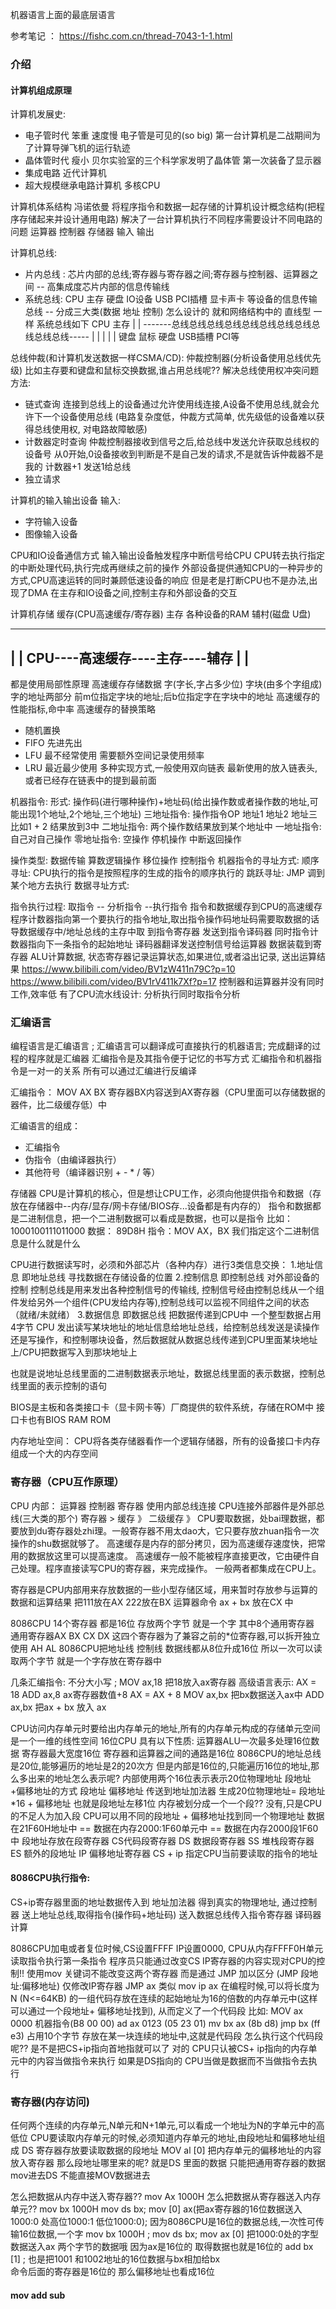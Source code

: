 机器语言上面的最底层语言

参考笔记 ： https://fishc.com.cn/thread-7043-1-1.html

### 介绍
#### 计算机组成原理

计算机发展史: 
- 电子管时代   笨重 速度慢  电子管是可见的(so big) 第一台计算机是二战期间为了计算导弹飞机的运行轨迹
- 晶体管时代    瘦小 贝尔实验室的三个科学家发明了晶体管 第一次装备了显示器
- 集成电路   近代计算机
- 超大规模继承电路计算机  多核CPU

计算机体系结构
冯诺依曼 将程序指令和数据一起存储的计算机设计概念结构(把程序存储起来并设计通用电路)   解决了一台计算机执行不同程序需要设计不同电路的问题
运算器 控制器 存储器 输入 输出

计算机总线:  
- 片内总线 :  芯片内部的总线;寄存器与寄存器之间;寄存器与控制器、运算器之间   -- 高集成度芯片内部的信息传输线
- 系统总线: CPU 主存 硬盘 IO设备 USB PCI插槽 显卡声卡 等设备的信息传输总线 -- 分成三大类(数据 地址 控制)
怎么设计的  就和网络结构中的 直线型 一样  系统总线如下
   CPU          主存
    |           |
-------总线总线总线总线总线总线总线总线总线总线总线-----
        |     |         |        |          |
      键盘   鼠标      硬盘      USB插槽   PCI等

总线仲裁(和计算机发送数据一样CSMA/CD): 仲裁控制器(分析设备使用总线优先级)
比如主存要和键盘和鼠标交换数据,谁占用总线呢?? 解决总线使用权冲突问题
方法: 
- 链式查询 连接到总线上的设备通过允许使用线连接,A设备不使用总线,就会允许下一个设备使用总线 (电路复杂度低，仲裁方式简单, 优先级低的设备难以获得总线使用权, 对电路故障敏感)
- 计数器定时查询 仲裁控制器接收到信号之后,给总线中发送允许获取总线权的设备号 从0开始,0设备接收到判断是不是自己发的请求,不是就告诉仲裁器不是我的 计数器+1  发送1给总线
- 独立请求 

计算机的输入输出设备
输入: 
- 字符输入设备
- 图像输入设备

CPU和IO设备通信方式
输入输出设备触发程序中断信号给CPU CPU转去执行指定的中断处理代码,执行完成再继续之前的操作
外部设备提供通知CPU的一种异步的方式,CPU高速运转的同时兼顾低速设备的响应
但是老是打断CPU也不是办法,出现了DMA 在主存和IO设备之间,控制主存和外部设备的交互

计算机存储
缓存(CPU高速缓存/寄存器)
主存 各种设备的RAM
辅村(磁盘 U盘)
   ________________
  |                |
CPU----高速缓存----主存----辅存
  |                 |
  ------------------

都是使用局部性原理
高速缓存存储数据
字(字长,字占多少位)  字块(由多个字组成)  
字的地址两部分
前m位指定字块的地址;后b位指定字在字块中的地址
高速缓存的性能指标,命中率   高速缓存的替换策略 
- 随机置换
- FIFO 先进先出
- LFU 最不经常使用 需要额外空间记录使用频率
- LRU 最近最少使用 多种实现方式,一般使用双向链表 最新使用的放入链表头,或者已经存在链表中的提到最前面

机器指令: 
形式: 操作码(进行哪种操作)+地址码(给出操作数或者操作数的地址,可能出现1个地址,2个地址,三个地址)
三地址指令: 操作指令OP 地址1 地址2 地址三   比如1 + 2 结果放到3中 
二地址指令: 两个操作数结果放到某个地址中
一地址指令: 自己对自己操作
零地址指令:   空操作  停机操作  中断返回操作  

操作类型: 
数据传输 算数逻辑操作 移位操作 控制指令
机器指令的寻址方式: 
顺序寻址: CPU执行的指令是按照程序的生成的指令的顺序执行的
跳跃寻址: JMP 调到某个地方去执行
数据寻址方式: 

指令执行过程:
取指令  -- 分析指令 --执行指令
指令和数据缓存到CPU的高速缓存 程序计数器指向第一个要执行的指令地址,取出指令操作码地址码需要取数据的话导数据缓存中/地址总线的主存中取 到指令寄存器 发送到指令译码器 同时指令计数器指向下一条指令的起始地址 译码器翻译发送控制信号给运算器 数据装载到寄存器 ALU计算数据, 状态寄存器记录运算状态,如果进位,或者溢出记录, 送出运算结果
https://www.bilibili.com/video/BV1zW411n79C?p=10
https://www.bilibili.com/video/BV1rV411k7Xf?p=17
控制器和运算器并没有同时工作,效率低
有了CPU流水线设计: 分析执行同时取指令分析






### 汇编语言
编程语言是汇编语言 ; 汇编语言可以翻译成可直接执行的机器语言;  完成翻译的过程的程序就是汇编器
汇编指令是及其指令便于记忆的书写方式
汇编指令和机器指令是一对一的关系   所有可以通过汇编进行反编译

汇编指令：
MOV AX BX     寄存器BX内容送到AX寄存器（CPU里面可以存储数据的器件，比二级缓存低）中

汇编语言的组成： 
- 汇编指令
- 伪指令（由编译器执行）
- 其他符号（编译器识别  + - * / 等）

存储器 CPU是计算机的核心，但是想让CPU工作，必须向他提供指令和数据（存放在存储器中--内存/显存/网卡存储/BIOS存...设备都是有内存的）
指令和数据都是二进制信息，把一个二进制数据可以看成是数据，也可以是指令
比如： 1000100111011000    数据： 89D8H 指令：MOV AX，BX
我们指定这个二进制信息是什么就是什么

CPU进行数据读写时，必须和外部芯片（各种内存）进行3类信息交换：
1.地址信息 即地址总线    寻找数据在存储设备的位置
2.控制信息 即控制总线   对外部设备的控制 控制总线是用来发出各种控制信号的传输线, 控制信号经由控制总线从一个组件发给另外一个组件(CPU发给内存等),控制总线可以监视不同组件之间的状态（就绪/未就绪）
3.数据信息 即数据总线   把数据传递到CPU中  一个整型数据占用4字节
CPU 发出读写某块地址的地址信息给地址总线，给控制总线发送是读操作还是写操作，和控制哪块设备，然后数据就从数据总线传递到CPU里面某块地址上/CPU把数据写入到那块地址上

也就是说地址总线里面的二进制数据表示地址，数据总线里面的表示数据，控制总线里面的表示控制的语句

BIOS是主板和各类接口卡（显卡网卡等）厂商提供的软件系统，存储在ROM中  接口卡也有BIOS RAM ROM

内存地址空间： CPU将各类存储器看作一个逻辑存储器，所有的设备接口卡内存组成一个大的内存空间

### 寄存器（CPU互作原理）
CPU 内部： 运算器 控制器 寄存器   使用内部总线连接   CPU连接外部器件是外部总线(三大类的那个)
寄存器 > 缓存 》 二级缓存 》 
CPU要取数据，处bai理数据，都要放到du寄存器处zhi理。一般寄存器不用太dao大，它只要存放zhuan指令一次操作的shu数据就够了。
高速缓存是内存的部分拷贝，因为高速缓存速度快，把常用的数据放这里可以提高速度。
高速缓存一般不能被程序直接更改，它由硬件自己处理。程序直接读写CPU的寄存器，来完成操作。
一般两者都集成在CPU上。

寄存器是CPU内部用来存放数据的一些小型存储区域，用来暂时存放参与运算的数据和运算结果  把111放在AX 222放在BX  运算器命令 ax + bx 放在CX 中

8086CPU  14个寄存器 都是16位 存放两个字节 就是一个字  其中8个通用寄存器  
通用寄存器AX BX CX DX  这四个寄存器为了兼容之前的*位寄存器,可以拆开独立使用  AH AL
8086CPU把地址线 控制线 数据线都从8位升成16位 所以一次可以读取两个字节  就是一个字存放在寄存器中

几条汇编指令:
不分大小写 ; 
MOV ax,18  把18放入ax寄存器       高级语言表示:  AX = 18
ADD ax,8   ax寄存器数值+8                       AX = AX + 8
MOV ax,bx  把bx数据送入ax中
ADD ax,bx  把ax + bx 放入 ax

CPU访问内存单元时要给出内存单元的地址,所有的内存单元构成的存储单元空间是一个一维的线性空间
16位CPU 具有以下性质:
运算器ALU一次最多处理16位数据   寄存器最大宽度16位 寄存器和运算器之间的通路是16位
8086CPU的地址总线是20位,能够遍历的地址是2的20次方  但是内部是16位的,只能遍历16位的地址,那么多出来的地址怎么表示呢?
内部使用两个16位表示表示20位物理地址  段地址+偏移地址的方式
段地址 偏移地址 传送到地址加法器 生成20位物理地址= 段地址*16 + 偏移地址  也就是段地址左移1位
内存被划分成一个一个段??  没有,只是CPU的不足人为加入段
CPU可以用不同的段地址 + 偏移地址找到同一个物理地址
数据在21F60H地址中   == 数据在内存2000:1F60单元中 == 数据在内存2000段1F60中
段地址存放在段寄存器 CS代码段寄存器  DS 数据段寄存器 SS 堆栈段寄存器 ES 额外的段地址
IP 偏移地址寄存器
CS + ip 指定CPU当前要读取的指令的地址 

#### 8086CPU执行指令: 
CS+ip寄存器里面的地址数据传入到 地址加法器 得到真实的物理地址, 通过控制器 送上地址总线,取得指令(操作码+地址码) 送入数据总线传入指令寄存器 译码器 计算

8086CPU加电或者复位时候,CS设置FFFF IP设置0000, CPU从内存FFFF0H单元读取指令执行第一条指令
程序员只能通过改变CS IP寄存器的内容实现对CPU的控制!!
使用mov 关键词不能改变这两个寄存器  而是通过  JMP 加以区分  (JMP 段地址:偏移地址)
仅修改IP寄存器   JMP ax    类似 mov ip ax
在编程时候,可以将长度为N (N<=64KB) 的一组代码存放在连续的起始地址为16的倍数的内存单元中(这样可以通过一个段地址+ 偏移地址找到), 从而定义了一个代码段
比如: MOV ax 0000   机器指令(B8 00 00)
      ad ax 0123           (05 23 01)
      mv bx ax             (8b d8)
      jmp bx                (ff e3)         占用10个字节 存放在某一块连续的地址中,这就是代码段
怎么执行这个代码段呢??   是不是把CS+ip指向首地指就可以了 对的
CPU只认被CS+ ip指向的内存单元中的内容当做指令来执行  如果是DS指向的 CPU当做是数据而不当做指令去执行  
### 寄存器(内存访问)
任何两个连续的内存单元,N单元和N+1单元,可以看成一个地址为N的字单元中的高低位
CPU要读取内存单元的时候,必须知道内存单元的地址,由段地址和偏移地址组成
DS 寄存器存放要读取数据的段地址
MOV  al [0]  把内存单元的偏移地址的内容放入寄存器  那么段地址哪里来的呢?  就是DS 里面的数据  只能把通用寄存器的数据mov进去DS 不能直接MOV数据进去

怎么把数据从内存中送入寄存器??  mov Ax  1000H 
怎么把数据从寄存器送入内存单元?? mov bx 1000H   mov ds bx; mov [0] ax(把ax寄存器的16位数据送入1000:0 处高位1000:1 低位1000:0); 
因为8086CPU是16位的数据总线,一次性可传输16位数据,一个字
mov bx 1000H ; mov ds bx; mov ax [0]  把1000:0处的字型数据送入ax  两个字节的数据哦  因为ax是16位的  取得数据也就是16位的
add bx [1] ; 也是把1001 和1002地址的16位数据与bx相加给bx   
命令后面的寄存器是16位的  那么偏移地址也看成16位 

#### mov add sub



